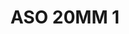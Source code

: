 ---
title: ASO 20MM 1
date: 
draft: false

# descripcion
description : Anillo de plata 925 y nácar

materials: Plata 925

color: 

dimensions: 20mm diámetro

code: 05-23-1387

type: "Anillos"

categories: []

price: $6.600,00

price_eftvo: $5.610,00

# Images
# first image will be shown in the product page
images:
  # - image: "images/path_to_image"
  # La ubicacion de las imagenes es imagenes/Anillos/Anillos.Solo Plata/05-23-1387-aso-20mm-1

---